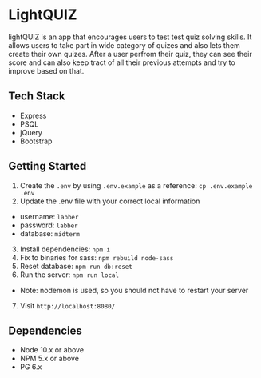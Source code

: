# LightQUIZ

lightQUIZ is an app that encourages users to test test quiz solving skills. It allows users to take part in wide category of quizes and also lets them create their own quizes. After a user perfrom their quiz, they can see their score and can also keep tract of all their previous attempts and try to improve based on that.

## Tech Stack

- Express
- PSQL
- jQuery
- Bootstrap

## Getting Started

1. Create the `.env` by using `.env.example` as a reference: `cp .env.example .env`
2. Update the .env file with your correct local information

- username: `labber`
- password: `labber`
- database: `midterm`

3. Install dependencies: `npm i`
4. Fix to binaries for sass: `npm rebuild node-sass`
5. Reset database: `npm run db:reset`
6. Run the server: `npm run local`

- Note: nodemon is used, so you should not have to restart your server

7. Visit `http://localhost:8080/`

## Dependencies

- Node 10.x or above
- NPM 5.x or above
- PG 6.x
